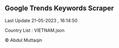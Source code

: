 

## Google Trends Keywords Scraper 
 
Last Update 21-05-2023 , 16:14:50

Country List :
VIETNAM.json



© Abdul Muttaqin 
